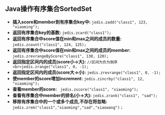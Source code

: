 ## Java操作有序集合SortedSet
- **插入score和member到有序集合key中:** `jedis.zadd("class1", 123, "xiaoming");`
- **返回有序集合key的基数:** `jedis.zcard("class1");`
- **返回有序集合中score值在min和max之间的成员的数量:** `jedis.zcount("class1", 124, 125);`
- **返回有序集合中score值在min和max之间的成员的member:** `jedis.zrevrangeByScore("class1", 130, 120);`
- **返回指定区间内的成员(score小->大):** `//区间为负为倒序<br>jedis.zrange("class1", 0, -1);`
- **返回指定区间内的成员(score大->小):** `jedis.zrevrange("class1", 0, -1);`
- **使member的score增加increment:** `jedis.zincrby("class1", 12, "xiaoming");`
- **查看member的score:** ` jedis.zscore("class1", "xiaoming");`
- **查看有序集合中member的排名(小->大):** `jedis.zrank("class1", "sad");`
- **移除有序集合中的一个或多个成员,不存在将忽略:** `jedis.zrem("class1","xiaoming","sad","xiaowang")；`